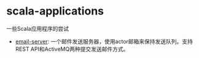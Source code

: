 # scala-applications

一些Scala应用程序的尝试

- [email-server](https://github.com/yangbajing/scala-applications/tree/master/email-server): 
  一个邮件发送服务器，使用actor邮箱来保持发送队列。支持REST API和ActiveMQ两种提交发送邮件方式。

